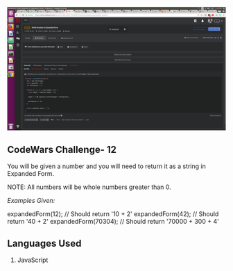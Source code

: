 ![.:Write Number in Expanded Form.:.](codeWars12.png)

## CodeWars Challenge- 12

You will be given a number and you will need to return it as a string in Expanded Form.

NOTE: All numbers will be whole numbers greater than 0.

*Examples Given:*

expandedForm(12); // Should return '10 + 2'
expandedForm(42); // Should return '40 + 2'
expandedForm(70304); // Should return '70000 + 300 + 4'

## Languages Used

1. JavaScript
